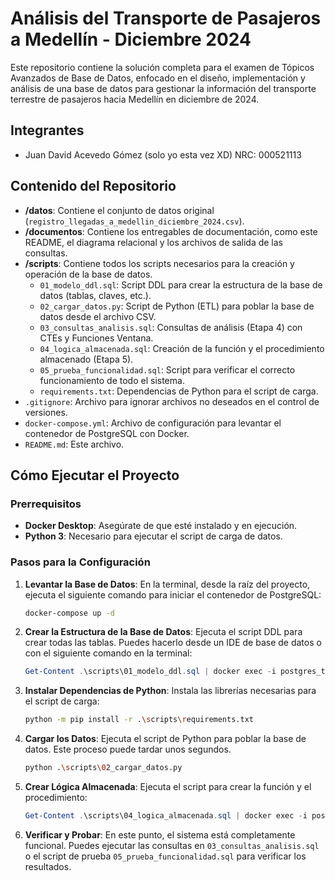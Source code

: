 # Análisis del Transporte de Pasajeros a Medellín - Diciembre 2024

Este repositorio contiene la solución completa para el examen de Tópicos Avanzados de Base de Datos, enfocado en el diseño, implementación y análisis de una base de datos para gestionar la información del transporte terrestre de pasajeros hacia Medellín en diciembre de 2024.

## Integrantes

- Juan David Acevedo Gómez (solo yo esta vez XD)
NRC: 000521113

## Contenido del Repositorio

- **/datos**: Contiene el conjunto de datos original (`registro_llegadas_a_medellin_diciembre_2024.csv`).
- **/documentos**: Contiene los entregables de documentación, como este README, el diagrama relacional y los archivos de salida de las consultas.
- **/scripts**: Contiene todos los scripts necesarios para la creación y operación de la base de datos.
  - `01_modelo_ddl.sql`: Script DDL para crear la estructura de la base de datos (tablas, claves, etc.).
  - `02_cargar_datos.py`: Script de Python (ETL) para poblar la base de datos desde el archivo CSV.
  - `03_consultas_analisis.sql`: Consultas de análisis (Etapa 4) con CTEs y Funciones Ventana.
  - `04_logica_almacenada.sql`: Creación de la función y el procedimiento almacenado (Etapa 5).
  - `05_prueba_funcionalidad.sql`: Script para verificar el correcto funcionamiento de todo el sistema.
  - `requirements.txt`: Dependencias de Python para el script de carga.
- `.gitignore`: Archivo para ignorar archivos no deseados en el control de versiones.
- `docker-compose.yml`: Archivo de configuración para levantar el contenedor de PostgreSQL con Docker.
- `README.md`: Este archivo.

## Cómo Ejecutar el Proyecto

### Prerrequisitos

- **Docker Desktop**: Asegúrate de que esté instalado y en ejecución.
- **Python 3**: Necesario para ejecutar el script de carga de datos.

### Pasos para la Configuración

1.  **Levantar la Base de Datos**:
    En la terminal, desde la raíz del proyecto, ejecuta el siguiente comando para iniciar el contenedor de PostgreSQL:
    ```bash
    docker-compose up -d
    ```

2.  **Crear la Estructura de la Base de Datos**:
    Ejecuta el script DDL para crear todas las tablas. Puedes hacerlo desde un IDE de base de datos o con el siguiente comando en la terminal:
    ```powershell
    Get-Content .\scripts\01_modelo_ddl.sql | docker exec -i postgres_transporte psql -U postgres -d transporte_medellin
    ```

3.  **Instalar Dependencias de Python**:
    Instala las librerías necesarias para el script de carga:
    ```bash
    python -m pip install -r .\scripts\requirements.txt
    ```

4.  **Cargar los Datos**:
    Ejecuta el script de Python para poblar la base de datos. Este proceso puede tardar unos segundos.
    ```bash
    python .\scripts\02_cargar_datos.py
    ```

5.  **Crear Lógica Almacenada**:
    Ejecuta el script para crear la función y el procedimiento:
    ```powershell
    Get-Content .\scripts\04_logica_almacenada.sql | docker exec -i postgres_transporte psql -U postgres -d transporte_medellin
    ```

6.  **Verificar y Probar**:
    En este punto, el sistema está completamente funcional. Puedes ejecutar las consultas en `03_consultas_analisis.sql` o el script de prueba `05_prueba_funcionalidad.sql` para verificar los resultados.

